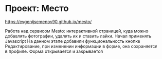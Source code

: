 # Проект: Место
https://evgenijsemenov90.github.io/mesto/

Работа над сервисом Mesto: интерактивной страницей, куда можно добавлять фотографии, удалять их и ставить лайки.
Начал применять Javascript
На данном этапе добавили функциональность кнопке Редактирование, при изменении информации в форме, она сохраняется в профиле. 
Форма открывается и закрывается
